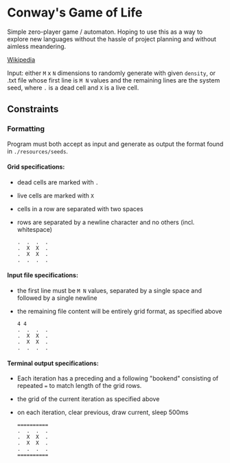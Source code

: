 # Conway's Game of Life

Simple zero-player game / automaton. Hoping to use this as a way to explore new
languages without the hassle of project planning and without aimless meandering.

[Wikipedia](https://en.wikipedia.org/wiki/Conway%27s_Game_of_Life)

Input: either `M` x `N` dimensions to randomly generate with given `density`, or
.txt file whose first line is `M N` values and the remaining lines are the system
seed, where `.` is a dead cell and `X` is a live cell.


## Constraints

### Formatting

Program must both accept as input and generate as output the format found in
`./resources/seeds`.


#### Grid specifications:

  - dead cells are marked with `.`
  - live cells are marked with `X`
  - cells in a row are separated with two spaces
  - rows are separated by a newline character and no others (incl. whitespace)

    ```
    .  .  .  .
    .  X  X  .
    .  X  X  .
    .  .  .  .
    ```


#### Input file specifications:

  - the first line must be `M N` values, separated by a single space and
  followed by a single newline
  - the remaining file content will be entirely grid format, as specified above

    ```
    4 4
    .  .  .  .
    .  X  X  .
    .  X  X  .
    .  .  .  .
    ```


#### Terminal output specifications:

  - Each iteration has a preceding and a following "bookend" consisting of
  repeated `=` to match length of the grid rows.
  - the grid of the current iteration as specified above
  - on each iteration, clear previous, draw current, sleep 500ms

    ```
    ==========
    .  .  .  .
    .  X  X  .
    .  X  X  .
    .  .  .  .
    ==========
    ```

